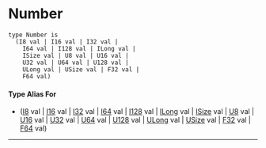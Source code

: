 # Number

```pony
type Number is
  (I8 val | I16 val | I32 val | 
    I64 val | I128 val | ILong val | 
    ISize val | U8 val | U16 val | 
    U32 val | U64 val | U128 val | 
    ULong val | USize val | F32 val | 
    F64 val)
```

#### Type Alias For

* ([I8](builtin-I8) val | [I16](builtin-I16) val | [I32](builtin-I32) val | 
    [I64](builtin-I64) val | [I128](builtin-I128) val | [ILong](builtin-ILong) val | 
    [ISize](builtin-ISize) val | [U8](builtin-U8) val | [U16](builtin-U16) val | 
    [U32](builtin-U32) val | [U64](builtin-U64) val | [U128](builtin-U128) val | 
    [ULong](builtin-ULong) val | [USize](builtin-USize) val | [F32](builtin-F32) val | 
    [F64](builtin-F64) val)

---

